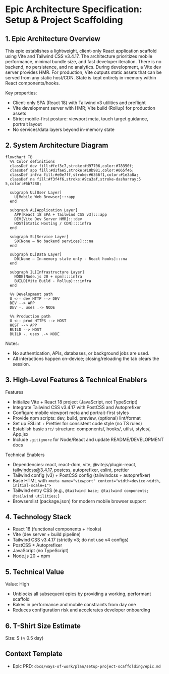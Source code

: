# Epic Architecture Specification: Setup & Project Scaffolding

## 1. Epic Architecture Overview

This epic establishes a lightweight, client-only React application scaffold using Vite and Tailwind CSS v3.4.17. The architecture prioritizes mobile performance, minimal bundle size, and fast developer iteration. There is no backend, no persistence, and no analytics. During development, a Vite dev server provides HMR. For production, Vite outputs static assets that can be served from any static host/CDN. State is kept entirely in-memory within React components/hooks.

Key properties:
- Client-only SPA (React 18) with Tailwind v3 utilities and preflight
- Vite development server with HMR; Vite build (Rollup) for production assets
- Strict mobile-first posture: viewport meta, touch target guidance, portrait layout
- No services/data layers beyond in-memory state

## 2. System Architecture Diagram

```mermaid
flowchart TB
  %% Color definitions
  classDef dev fill:#fef3c7,stroke:#d97706,color:#78350f;
  classDef app fill:#d1fae5,stroke:#10b981,color:#065f46;
  classDef infra fill:#e0e7ff,stroke:#6366f1,color:#1e3a8a;
  classDef na fill:#f3f4f6,stroke:#9ca3af,stroke-dasharray:5 5,color:#6b7280;

  subgraph UL[User Layer]
    U[Mobile Web Browser]:::app
  end

  subgraph AL[Application Layer]
    APP[React 18 SPA + Tailwind CSS v3]:::app
    DEV[Vite Dev Server HMR]:::dev
    HOST[Static Hosting / CDN]:::infra
  end

  subgraph SL[Service Layer]
    S0[None — No backend services]:::na
  end

  subgraph DL[Data Layer]
    D0[None — In-memory state only - React hooks]:::na
  end

  subgraph IL[Infrastructure Layer]
    NODE[Node.js 20 + npm]:::infra
    BUILD[Vite Build - Rollup]:::infra
  end

  %% Development path
  U <-- dev HTTP --> DEV
  DEV --> APP
  DEV -. uses .-> NODE

  %% Production path
  U <-- prod HTTPS --> HOST
  HOST --> APP
  BUILD --> HOST
  BUILD -. uses .-> NODE
```

Notes:
- No authentication, APIs, databases, or background jobs are used.
- All interactions happen on-device; closing/reloading the tab clears the session.

## 3. High-Level Features & Technical Enablers

Features
- Initialize Vite + React 18 project (JavaScript, not TypeScript)
- Integrate Tailwind CSS v3.4.17 with PostCSS and Autoprefixer
- Configure mobile viewport meta and portrait-first styles
- Provide npm scripts: dev, build, preview, (optional) lint/format
- Set up ESLint + Prettier for consistent code style (no TS rules)
- Establish basic `src/` structure: components/, hooks/, utils/, styles/, App.jsx
- Include `.gitignore` for Node/React and update README/DEVELOPMENT docs

Technical Enablers
- Dependencies: react, react-dom, vite, @vitejs/plugin-react, tailwindcss@3.4.17, postcss, autoprefixer, eslint, prettier
- Tailwind config (v3) + PostCSS config (tailwindcss + autoprefixer)
- Base HTML with `<meta name="viewport" content="width=device-width, initial-scale=1">`
- Tailwind entry CSS (e.g., `@tailwind base; @tailwind components; @tailwind utilities;`)
- Browserslist (package.json) for modern mobile browser support

## 4. Technology Stack
- React 18 (functional components + Hooks)
- Vite (dev server + build pipeline)
- Tailwind CSS v3.4.17 (strictly v3; do not use v4 configs)
- PostCSS + Autoprefixer
- JavaScript (no TypeScript)
- Node.js 20 + npm

## 5. Technical Value
Value: High
- Unblocks all subsequent epics by providing a working, performant scaffold
- Bakes in performance and mobile constraints from day one
- Reduces configuration risk and accelerates developer onboarding

## 6. T-Shirt Size Estimate
Size: S (≈ 0.5 day)

## Context Template
- Epic PRD: `docs/ways-of-work/plan/setup-project-scaffolding/epic.md`
